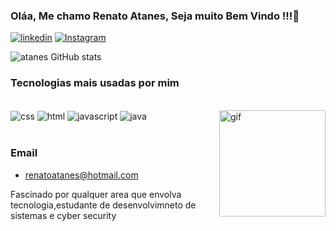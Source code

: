 ### Oláa, Me chamo Renato Atanes, Seja muito Bem Vindo !!!👋

[![linkedin](https://img.shields.io/badge/LinkedIn-0077B5?style=for-the-badge&logo=linkedin&logoColor=white)](https://www.linkedin.com/in/renato-atanes-4171471aa/)
[![Instagram](https://img.shields.io/badge/Instagram-E4405F?style=for-the-badge&logo=instagram&logoColor=white)](https://www.instagram.com/renatoatanes_/)

![atanes GitHub stats](https://github-readme-stats.vercel.app/api?username=renatoatanes&show_icons=true&theme=dark)

### Tecnologias mais usadas por mim 

<div style= "display: inline_block" ><br/>

<img Align="center" alt="css" src="https://img.shields.io/badge/CSS-239120?&style=for-the-badge&logo=css3&logoColor=white" />
<img Align="center" alt="html" src="https://img.shields.io/badge/HTML-239120?style=for-the-badge&logo=html5&logoColor=white" />
<img Align="center" alt="javascript" src="https://img.shields.io/badge/JavaScript-323330?style=for-the-badge&logo=javascript&logoColor=F7DF1E" />
<img Align="center" alt="java" src="https://img.shields.io/badge/Java-ED8B00?style=for-the-badge&logo=openjdk&logoColor=white" />
<img Align="right" alt="gif" width="170" src="https://media1.giphy.com/media/mpWFQhaf8m0keXejqB/giphy.gif?cid=ecf05e47ka953n20tuxf6d4y7mon5uetd1p95umqvy94bdck&ep=v1_gifs_related&rid=giphy.gif&ct=g" /> 
</div>
<br/>



### Email 
- renatoatanes@hotmail.com

Fascinado por qualquer area que envolva tecnologia,estudante de desenvolvimneto de sistemas e cyber security
